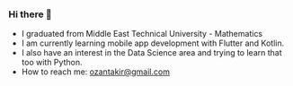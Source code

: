 ### Hi there 👋

- I graduated from Middle East Technical University - Mathematics
- I am currently learning mobile app development with Flutter and Kotlin.
- I also have an interest in the Data Science area and trying to learn that too with Python.
- How to reach me: ozantakir@gmail.com

<!--
**ozantakir/ozantakir** is a ✨ _special_ ✨ repository because its `README.md` (this file) appears on your GitHub profile.

Here are some ideas to get you started:

- 🔭 I’m currently working on ...
- 🌱 I’m currently learning ...
- 👯 I’m looking to collaborate on ...
- 🤔 I’m looking for help with ...
- 💬 Ask me about ...
- 📫 How to reach me: ...
- 😄 Pronouns: ...
- ⚡ Fun fact: ...
-->

